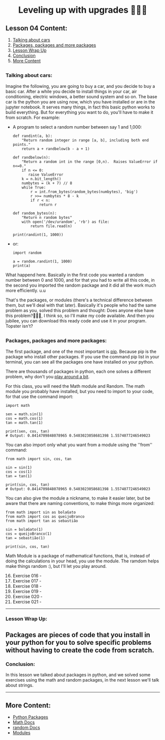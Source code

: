 <div align="center">
  
# Leveling up with upgrades 🍄🍄🍄

</div>

## Lesson 04 Content:

1. [Talking about cars](https://github.com/marcoshsq/Python_Crash_Course/blob/main/01_Python_Crash_Course/01_Fundamentals/Lesson_04_Leveling_up_with_upgrades.md#talking-about-cars)
2. [Packages, packages and more packages](https://github.com/marcoshsq/Python_Crash_Course/blob/main/01_Python_Crash_Course/01_Fundamentals/Lesson_04_Leveling_up_with_upgrades.md#packages-packages-and-more-packages)
3. [Lesson Wrap Up](https://github.com/marcoshsq/Python_Crash_Course/blob/main/01_Python_Crash_Course/01_Fundamentals/Lesson_04_Leveling_up_with_upgrades.md#lesson-wrap-up)
4. [Conclusion](https://github.com/marcoshsq/Python_Crash_Course/blob/main/01_Python_Crash_Course/01_Fundamentals/Lesson_04_Leveling_up_with_upgrades.md#conclusion)
5. [More Content](https://github.com/marcoshsq/Python_Crash_Course/blob/main/01_Python_Crash_Course/01_Fundamentals/Lesson_04_Leveling_up_with_upgrades.md#more-content)

##

### Talking about cars:
Imagine the following, you are going to buy a car, and you decide to buy a basic car. After a while you decide to install things in your car, air conditioning, electric windows, a better sound system and so on.
The base car is the python you are using now, which you have installed or are in the jupyter notebook. It serves many things, in fact this basic python works to build everything. But for everything you want to do, you'll have to make it from scratch. For example: 

- A program to select a random number between say 1 and 1,000:

      def randint(a, b):
          "Return random integer in range [a, b], including both end points."
          return a + randbelow(b - a + 1)

      def randbelow(n):
          "Return a random int in the range [0,n).  Raises ValueError if n<=0."
          if n <= 0:
             raise ValueError
          k = n.bit_length()
          numbytes = (k + 7) // 8
          while True:
              r = int.from_bytes(random_bytes(numbytes), 'big')
              r >>= numbytes * 8 - k
              if r < n:
                  return r

      def random_bytes(n):
          "Return n random bytes"
          with open('/dev/urandom', 'rb') as file:
              return file.read(n)

      print(randint(1, 1000))

- or:

      import random   

      a = random.randint(1, 1000)
      print(a)

What happend here. Basically in the first code you wanted a random number between 0 and 1000, and for that you had to write all this code, in the second you imported the random package and it did all the work much more efficiently. u.u

That's the packages, or modules (there's a technical difference between them, but we'll deal with that later). Basically it's people who had the same problem as you, solved this problem and thought: Does anyone else have this problem?🤔🤔🤔, I think so, so I'll make my code available. And then you jubilee, you can download this ready code and use it in your program. Topster isn't?


##

### Packages, packages and more packages:
The first package, and one of the most important is [pip](https://pypi.org/project/pip/). Because pip is the package who install other packages. If you use the command pip list in your terminal, you can see all the packages one have installed on your python. 

There are thousands of packages in python, each one solves a different problem, why don't you [play around a bit](https://pypi.org/).

For this class, you will need the Math module and Random. The math module you probably have installed, but you need to import to your code, for that use the command import:

    import math 

    sen = math.sin(1)
    cos = math.cos(1)
    tan = math.tan(1)

    print(sen, cos, tan)
    # Output: 0.8414709848078965 0.5403023058681398 1.5574077246549023
    
You can also import only what you want from a module using the ''from'' command:

    from math import sin, cos, tan 

    sin = sin(1)
    cos = cos(1)
    tan = tan(1)

    print(sin, cos, tan)
    # Output: 0.8414709848078965 0.5403023058681398 1.5574077246549023
    
You can also give the module a nickname, to make it easier later, but be aware that there are naming conventions, to make things more organized:

    from math import sin as bolaGato 
    from math import cos as queijoBranco
    from math import tan as sebastião

    sin = bolaGato(1)
    cos = queijoBranco(1)
    tan = sebastião(1)

    print(sin, cos, tan)
    
Math Module is a package of mathematical functions, that is, instead of doing the calculations in your head, you use the module. The ramdom helps make things random :), but I'll let you play around.

16. Exercise 016 - []()
17. Exercise 017 - []()
18. Exercise 018 - []()
19. Exercise 019 - []()
20. Exercise 020 - []()
21. Exercise 021 - []()


---

### Lesson Wrap Up:

Packages are pieces of code that you install in your python for you to solve specific problems without having to create the code from scratch.
---

### Conclusion:

In this lesson we talked about packages in python, and we solved some exercises using the math and random packages, in the next lesson we'll talk about strings.

---

## More Content:

- [Python Packages](https://pypi.org/)
- [Math Docs](https://docs.python.org/3/library/math.html)
- [random Docs](https://docs.python.org/3/library/random.html)
- [Modules](https://docs.python.org/3/tutorial/modules.html)
